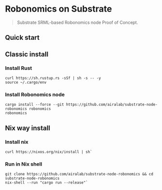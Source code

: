 Robonomics on Substrate
=======================

> Substrate SRML-based Robonomics node Proof of Concept.

Quick start
-----------

## Classic install

### Install Rust

    curl https://sh.rustup.rs -sSf | sh -s -- -y
    source ~/.cargo/env

### Install Robonomics node

    cargo install --force --git https://github.com/airalab/substrate-node-robonomics robonomics
    robonomics

## Nix way install

### Install nix

    curl https://nixos.org/nix/install | sh`

### Run in Nix shell

    git clone https://github.com/airalab/substrate-node-robonomics && cd substrate-node-robonomics
    nix-shell --run "cargo run --release"`

